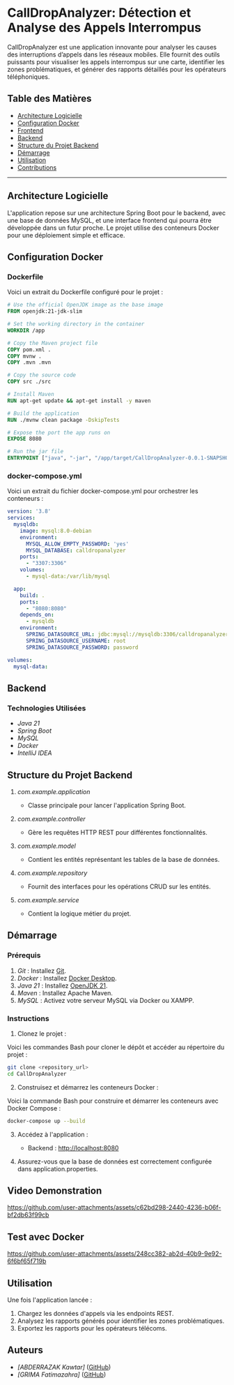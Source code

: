 # CallDropAnalyzer: Détection et Analyse des Appels Interrompus

CallDropAnalyzer est une application innovante pour analyser les causes des interruptions d’appels dans les réseaux mobiles. Elle fournit des outils puissants pour visualiser les appels interrompus sur une carte, identifier les zones problématiques, et générer des rapports détaillés pour les opérateurs téléphoniques.

## Table des Matières

- [Architecture Logicielle](#architecture-logicielle)
- [Configuration Docker](#configuration-docker)
- [Frontend](#frontend)
- [Backend](#backend)
- [Structure du Projet Backend](#structure-du-projet-backend)
- [Démarrage](#démarrage)
- [Utilisation](#utilisation)
- [Contributions](#contributions)

---

## Architecture Logicielle

L'application repose sur une architecture Spring Boot pour le backend, avec une base de données MySQL, et une interface frontend qui pourra être développée dans un futur proche. Le projet utilise des conteneurs Docker pour une déploiement simple et efficace.

## Configuration Docker

### Dockerfile
Voici un extrait du Dockerfile configuré pour le projet :

```dockerfile
# Use the official OpenJDK image as the base image
FROM openjdk:21-jdk-slim

# Set the working directory in the container
WORKDIR /app

# Copy the Maven project file
COPY pom.xml .
COPY mvnw .
COPY .mvn .mvn

# Copy the source code
COPY src ./src

# Install Maven
RUN apt-get update && apt-get install -y maven

# Build the application
RUN ./mvnw clean package -DskipTests

# Expose the port the app runs on
EXPOSE 8080

# Run the jar file
ENTRYPOINT ["java", "-jar", "/app/target/CallDropAnalyzer-0.0.1-SNAPSHOT.jar"]


```

### docker-compose.yml
Voici un extrait du fichier docker-compose.yml pour orchestrer les conteneurs :

```yaml
version: '3.8'
services:
  mysqldb:
    image: mysql:8.0-debian
    environment:
      MYSQL_ALLOW_EMPTY_PASSWORD: 'yes'
      MYSQL_DATABASE: calldropanalyzer
    ports:
      - "3307:3306"
    volumes:
      - mysql-data:/var/lib/mysql

  app:
    build: .
    ports:
      - "8080:8080"
    depends_on:
      - mysqldb
    environment:
      SPRING_DATASOURCE_URL: jdbc:mysql://mysqldb:3306/calldropanalyzer
      SPRING_DATASOURCE_USERNAME: root
      SPRING_DATASOURCE_PASSWORD: password

volumes:
  mysql-data:
```


## Backend

### Technologies Utilisées
- *Java 21*
- *Spring Boot*
- *MySQL*
- *Docker*
- *IntelliJ IDEA*

## Structure du Projet Backend

1. *com.example.application*
   - Classe principale pour lancer l'application Spring Boot.

2. *com.example.controller*
   - Gère les requêtes HTTP REST pour différentes fonctionnalités.

3. *com.example.model*
   - Contient les entités représentant les tables de la base de données.

4. *com.example.repository*
   - Fournit des interfaces pour les opérations CRUD sur les entités.

5. *com.example.service*
   - Contient la logique métier du projet.

## Démarrage

### Prérequis
1. *Git* : Installez [Git](https://git-scm.com/).
2. *Docker* : Installez [Docker Desktop](https://www.docker.com/products/docker-desktop/).
3. *Java 21* : Installez [OpenJDK 21](https://jdk.java.net/21/).
4. *Maven* : Installez Apache Maven.
5. *MySQL* : Activez votre serveur MySQL via Docker ou XAMPP.

### Instructions

1. Clonez le projet :
 
Voici les commandes Bash pour cloner le dépôt et accéder au répertoire du projet :

```bash
git clone <repository_url>
cd CallDropAnalyzer
```

   

2. Construisez et démarrez les conteneurs Docker :
 
Voici la commande Bash pour construire et démarrer les conteneurs avec Docker Compose :

```bash
docker-compose up --build
```
   

3. Accédez à l'application :

   - Backend : [http://localhost:8080](http://localhost:8080)


4. Assurez-vous que la base de données est correctement configurée dans application.properties.
## Video Demonstration


https://github.com/user-attachments/assets/c62bd298-2440-4236-b06f-bf2db63f99cb


## Test avec Docker


https://github.com/user-attachments/assets/248cc382-ab2d-40b9-9e92-6f6bf65f719b


## Utilisation

Une fois l'application lancée :
1. Chargez les données d'appels via les endpoints REST.
2. Analysez les rapports générés pour identifier les zones problématiques.
3. Exportez les rapports pour les opérateurs télécoms.

## Auteurs
- *[ABDERRAZAK Kawtar]* ([GitHub](https://github.com/kawtarabderrazak))
- *[GRIMA Fatimazahra]* ([GitHub](https://github.com/fatimazahraGrima))

